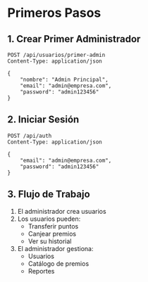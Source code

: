 # Primeros Pasos

## 1. Crear Primer Administrador

```http
POST /api/usuarios/primer-admin
Content-Type: application/json

{
    "nombre": "Admin Principal",
    "email": "admin@empresa.com",
    "password": "admin123456"
}
```

## 2. Iniciar Sesión

```http
POST /api/auth
Content-Type: application/json

{
    "email": "admin@empresa.com",
    "password": "admin123456"
}
```

## 3. Flujo de Trabajo

1. El administrador crea usuarios
2. Los usuarios pueden:
   - Transferir puntos
   - Canjear premios
   - Ver su historial
3. El administrador gestiona:
   - Usuarios
   - Catálogo de premios
   - Reportes